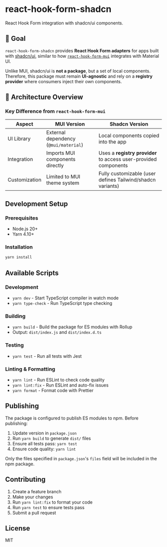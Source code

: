 # react-hook-form-shadcn

React Hook Form integration with shadcn/ui components.

## 🎯 Goal

`react-hook-form-shadcn` provides **React Hook Form adapters** for apps built with [shadcn/ui](https://ui.shadcn.com), similar to how [`react-hook-form-mui`](https://github.com/dohomi/react-hook-form-mui) integrates with Material UI.

Unlike MUI, shadcn/ui is **not a package**, but a set of local components.
Therefore, this package must remain **UI-agnostic** and rely on a **registry provider** where consumers inject their own components.

## 🧩 Architecture Overview

### Key Difference from `react-hook-form-mui`

| Aspect        | MUI Version                           | Shadcn Version                                                  |
| ------------- | ------------------------------------- | --------------------------------------------------------------- |
| UI Library    | External dependency (`@mui/material`) | Local components copied into the app                            |
| Integration   | Imports MUI components directly       | Uses a **registry provider** to access user-provided components |
| Customization | Limited to MUI theme system           | Fully customizable (user defines Tailwind/shadcn variants)      |

## Development Setup

### Prerequisites

- Node.js 20+
- Yarn 4.10+

### Installation

```bash
yarn install
```

## Available Scripts

### Development

- `yarn dev` - Start TypeScript compiler in watch mode
- `yarn type-check` - Run TypeScript type checking

### Building

- `yarn build` - Build the package for ES modules with Rollup
- Output: `dist/index.js` and `dist/index.d.ts`

### Testing

- `yarn test` - Run all tests with Jest

### Linting & Formatting

- `yarn lint` - Run ESLint to check code quality
- `yarn lint:fix` - Run ESLint and auto-fix issues
- `yarn format` - Format code with Prettier

## Publishing

The package is configured to publish ES modules to npm. Before publishing:

1. Update version in `package.json`
2. Run `yarn build` to generate `dist/` files
3. Ensure all tests pass: `yarn test`
4. Ensure code quality: `yarn lint`

Only the files specified in `package.json`'s `files` field will be included in the npm package.

## Contributing

1. Create a feature branch
2. Make your changes
3. Run `yarn lint:fix` to format your code
4. Run `yarn test` to ensure tests pass
5. Submit a pull request

## License

MIT
